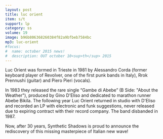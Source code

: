 ```yaml
---
layout: post
title: luc orient
item: s/t
support: lp
category: ss
volume: 19
image: b96b806368260384f82a9bfbeb7584bc
mp3: luc-orient
#focus:
#  name: october 2015 news!
#  description: OUT october 10<sup>th</sup> 2015
---
```


Luc Orient was formed in Trieste in 1981 by Alessandro Corda (former keyboard player of Revolver, one of the first punk bands in Italy), Rrok Prennushi (guitar) and Piero Pieri (vocals).

In 1983 they released the rare single “Gambe di Abebe” (B Side: "About the Weather"), produced by Gino D'Eliso and dedicated to marathon runner Abebe Bikila. The following year Luc Orient returned in studio with D'Eliso and recorded an LP with electronic and funk suggestions, never released due to expiring contract with their record company. The band disbanded in 1987.

Now, after 30 years, Synthetic Shadows is proud to announce the rediscovery of this missing masterpiece of Italian new wave!
